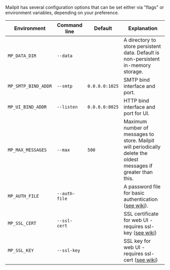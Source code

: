 Mailpit has several configuration options that can be set either via "flags" or environment variables, depending on your preference.

| Environment         | Command line  | Default        | Explanation                                                                                                     |
|---------------------|---------------|----------------|-----------------------------------------------------------------------------------------------------------------|
| `MP_DATA_DIR`       | `--data`      |                | A directory to store persistent data. Default is non-persistent in-memory storage.                              |
| `MP_SMTP_BIND_ADDR` | `--smtp`      | `0.0.0.0:1025` | SMTP bind interface and port.                                                                                   |
| `MP_UI_BIND_ADDR`   | `--listen`    | `0.0.0.0:8025` | HTTP bind interface and port for UI.                                                                            |
| `MP_MAX_MESSAGES`   | `--max`       | `500`          | Maximum number of messages to store. Mailpit will periodically delete the oldest messages if greater than this. |
| `MP_AUTH_FILE`      | `--auth-file` |                | A password file for basic authentication ([see wiki](Basic-authentication)).
| `MP_SSL_CERT`       | `--ssl-cert`  |                | SSL certificate for web UI - requires ssl-key ([see wiki](SSL))
| `MP_SSL_KEY`        | `--ssl-key`   |                | SSL key for web UI - requires ssl-cert ([see wiki](SSL))